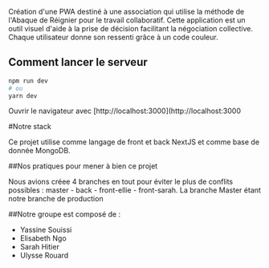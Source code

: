 Création d'une PWA destiné à une association qui utilise la méthode de l'Abaque de Réignier pour le travail collaboratif. Cette application est un outil visuel d'aide à la prise de décision facilitant la négociation collective. Chaque utilisateur donne son ressenti grâce à un code couleur.

## Comment lancer le serveur

```bash
npm run dev
# ou
yarn dev
```

Ouvrir le navigateur avec [http://localhost:3000](http://localhost:3000

#Notre stack

Ce projet utilise comme langage de front et back NextJS et comme base de donnée MongoDB.

##Nos pratiques pour mener à bien ce projet

Nous avions créee 4 branches en tout pour éviter le plus de conflits possibles : master - back - front-ellie - front-sarah. La branche Master étant notre branche de production

##Notre groupe est composé de :
- Yassine Souissi
- Elisabeth Ngo
- Sarah Hitier
- Ulysse Rouard

